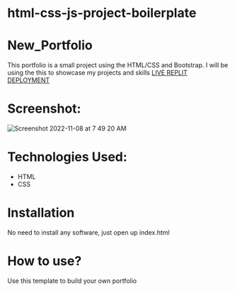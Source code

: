 # html-css-js-project-boilerplate
# New_Portfolio
This portfolio is a small project using the HTML/CSS and Bootstrap. I will be using the this to showcase my projects and skills [LIVE REPLIT DEPLOYMENT](https://newportfolio-1.jstackshubham.repl.co/)
# Screenshot:
![Screenshot 2022-11-08 at 7 49 20 AM](https://user-images.githubusercontent.com/100840176/200459028-a58cc84b-e550-4395-9b0b-d1b588b1b27f.png)
# Technologies Used:
* HTML
* CSS
# Installation
 No need to install any software, just open up index.html
# How to use?
Use this template to build your own portfolio
